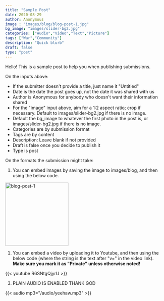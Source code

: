 ```yaml
---
title: "Sample Post"
date: 2020-08-29
author: Anonymous
image : "images/blog/blog-post-1.jpg"
bg_image: "images/slider-bg2.jpg"
categories: ["Audio","Video","Text","Picture"] 
tags: ["War","Community"]
description: "Quick blurb"
draft: false
type: "post"
---
```


Hello! This is a sample post to help you when publishing submissions.  </p>

On the inputs above: <br>
* If the submitter doesn't provide a title, just name it "Untitled"
* Date is the date the post goes up, not the date it was shared with us
* Author is Anonymous for anybody who doesn't want their information shared
* For the "image" input above, aim for a 1:2 aspect ratio; crop if necessary. Default to images/slider-bg2.jpg if there is no image.
* Default the bg_image to whatever the first photo in the post is, or images/slider-bg2.jpg if there is no image.
* Categories are by submission format
* Tags are by content
* Description: Leave blank if not provided
* Draft is false once you decide to publish it
* Type is post

On the formats the submission might take: </p>

1. You can embed images by saving the image to images/blog, and then using the below code. 

<img src="/images/blog/blog-post-1.jpg" alt="blog-post-1" width="200"/>

1. You can embed a video by uploading it to Youtube, and then using the below code (where the string is the text after "v=" in the video link). <b>Make sure you mark it as "Private" unless otherwise noted!</b>

{{< youtube R6SNtgQjyrU >}}

3. PLAIN AUDIO IS ENABLED THANK GOD

{{< audio mp3="/audio/yeehaw.mp3" >}}
